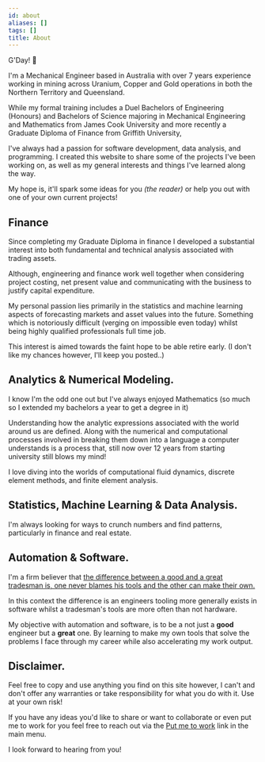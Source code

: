 ```yaml
---
id: about
aliases: []
tags: []
title: About
---
```

G'Day! 👋

I'm a Mechanical Engineer based in Australia with over 7 years experience working in mining across Uranium, Copper and
Gold operations in both the Northern Territory and Queensland. 

While my formal training includes a Duel Bachelors of Engineering (Honours) and Bachelors of Science majoring in Mechanical Engineering and Mathematics from James Cook
University and more recently a Graduate Diploma of Finance from Griffith University, 

I've always had a passion for software development, data analysis, and programming. I created this website to share some
of the projects I've been working on, as well as my general interests and things I've learned along the way. 

My hope is, it'll spark some ideas for you *(the reader)* or help you out with one of your own current projects!

## Finance 
Since completing my Graduate Diploma in finance I developed a substantial interest into both fundamental and technical analysis associated with trading assets.

Although, engineering and finance work well together when considering project costing, net present value and communicating with the business to justify capital expenditure.

My personal passion lies primarily in the statistics and machine learning aspects of forecasting markets and asset values into the future. 
Something which is notoriously difficult (verging on impossible even today) whilst being highly qualified professionals
full time job.

This interest is aimed towards the faint hope to be able retire early. (I don't like my chances however, I'll keep you posted..)

## Analytics & Numerical Modeling.
I know I'm the odd one out but I've always enjoyed Mathematics (so much so I extended my bachelors a year to get a
degree in it)

Understanding how the analytic expressions associated with the world around us are defined. Along with the numerical and 
computational processes involved in breaking them down into a language a computer understands is a process that, still
now over 12 years from starting university still blows my mind!

I love diving into the worlds of computational fluid dynamics, discrete element methods, and finite element analysis.

## Statistics, Machine Learning & Data Analysis.
I'm always looking for ways to crunch numbers and find patterns, particularly in finance and real estate.

## Automation & Software.
I'm a firm believer that <span style="text-decoration:underline; text-decoration-thickness: 1px;">the difference between a good and a great tradesman is,
one never blames his tools and the other can make their own.</span>

In this context the difference is an engineers tooling more generally exists in software whilst a tradesman's tools are more often than not hardware.

My objective with automation and software, is to be a not just a **good** engineer but a **great** one. 
By learning to make my own tools that solve the problems I face through my career while also accelerating my work output. 

## Disclaimer.
Feel free to copy and use anything you find on this site however, I can't and don't offer any warranties or take
responsibility for what you do with it. Use at your own risk!

If you have any ideas you'd like to share or want to collaborate or even put me to work for you feel free to reach out 
via the [Put me to work](/contact) link in the main menu. 

I look forward to hearing from you!
